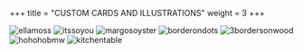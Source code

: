 +++
title = "CUSTOM CARDS AND ILLUSTRATIONS"
weight = 3
+++

![ellamoss](ellamoss.jpg)
![itssoyou](itssoyou.jpg)
![margosoyster](margosoyster.jpg)
![borderondots](borderondots.jpg)
![3bordersonwood](3bordersonwood.jpg)
![hohohobmw](hohohobmw.jpg)
![kitchentable](kitchentable.jpg)